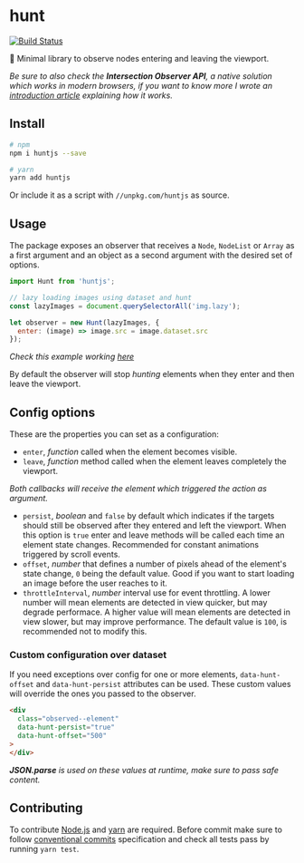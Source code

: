 # hunt

[![Build Status](https://travis-ci.org/jeremenichelli/hunt.svg)](https://travis-ci.org/jeremenichelli/hunt)

👻 Minimal library to observe nodes entering and leaving the viewport.

_Be sure to also check the **Intersection Observer API**, a native solution which works in modern browsers, if you want to know more I wrote an [introduction article](//jeremenichelli.io/2016/04/quick-introduction-to-the-intersection-observer-api) explaining how it works._

## Install

```sh
# npm
npm i huntjs --save

# yarn
yarn add huntjs
```

Or include it as a script with `//unpkg.com/huntjs` as source.

## Usage

The package exposes an observer that receives a `Node`, `NodeList` or `Array` as a first argument and an object as a second argument with the desired set of options.

```js
import Hunt from 'huntjs';

// lazy loading images using dataset and hunt
const lazyImages = document.querySelectorAll('img.lazy');

let observer = new Hunt(lazyImages, {
  enter: (image) => image.src = image.dataset.src
});
```

_Check this example working [here](//jeremenichelli.github.io/hunt)_

By default the observer will stop _hunting_ elements when they enter and then leave the viewport.

## Config options

These are the properties you can set as a configuration:

 - `enter`, _function_ called when the element becomes visible.
 - `leave`, _function_ method called when the element leaves completely the viewport.

_Both callbacks will receive the element which triggered the action as argument._

 - `persist`, _boolean_ and `false` by default which indicates if the targets should still be observed after they entered and left the viewport. When this option is `true` enter and leave methods will be called each time an element state changes. Recommended for constant animations triggered by scroll events.
 - `offset`, _number_ that defines a number of pixels ahead of the element's state change, `0` being the default value. Good if you want to start loading an image before the user reaches to it.
 - `throttleInterval`, _number_ interval use for event throttling. A lower number will mean elements are detected in view quicker, but may degrade performace. A higher value will mean elements are detected in view slower, but may improve performance. The default value is `100`, is recommended not to modify this.

### Custom configuration over dataset

If you need exceptions over config for one or more elements, `data-hunt-offset` and `data-hunt-persist` attributes can be used. These custom values will override the ones you passed to the observer.

```html
<div
  class="observed--element"
  data-hunt-persist="true"
  data-hunt-offset="500"
>
</div>
```

_**JSON.parse** is used on these values at runtime, make sure to pass safe content._

## Contributing

To contribute [Node.js](//nodejs.org) and [yarn](//yarnpkg.com) are required. Before commit make sure to follow [conventional commits](//www.conventionalcommits.org) specification and check all tests pass by running `yarn test`.
